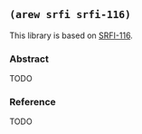 
## `(arew srfi srfi-116)`

This library is based on [SRFI-116](https://srfi.schemers.org/srfi-116/).

### Abstract

TODO

### Reference

TODO
